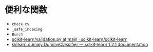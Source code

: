 
# 便利な関数

- `check_cv`
- `_safe_indexing`
- `Bunch`
- [scikit-learn/validation.py at main ·
  scikit-learn/scikit-learn](https://github.com/scikit-learn/scikit-learn/blob/main/sklearn/utils/validation.py)
- [sklearn.dummy.DummyClassifier — scikit-learn 1.2.1
  documentation](https://scikit-learn.org/stable/modules/generated/sklearn.dummy.DummyClassifier.html#sklearn.dummy.DummyClassifier)

